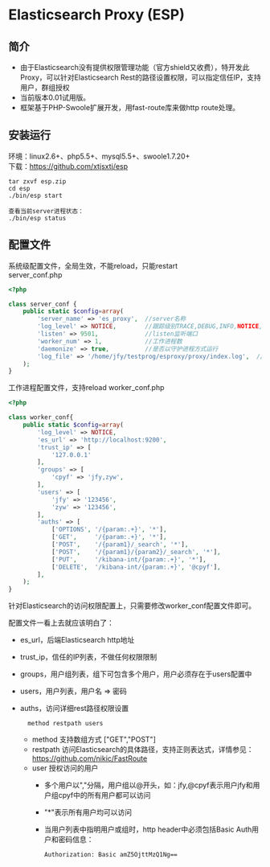 Elasticsearch Proxy (ESP)
=========================

**简介**
--------
- 由于Elasticsearch没有提供权限管理功能（官方shield又收费），特开发此Proxy，可以针对Elasticsearch Rest的路径设置权限，可以指定信任IP，支持用户，群组授权
- 当前版本0.01试用版。
- 框架基于PHP-Swoole扩展开发，用fast-route库来做http route处理。

**安装运行**
-----------
环境：linux2.6+、php5.5+、mysql5.5+、swoole1.7.20+  
下载：https://github.com/xtjsxtj/esp
```
tar zxvf esp.zip  
cd esp  
./bin/esp start  

查看当前server进程状态：
./bin/esp status
```

**配置文件**
-----------

系统级配置文件，全局生效，不能reload，只能restart  
server_conf.php  

```php
<?php

class server_conf {
    public static $config=array(
        'server_name' => 'es_proxy',  //server名称 
        'log_level' => NOTICE,        //跟踪级别TRACE,DEBUG,INFO,NOTICE,WARNING,ERROR
        'listen' => 9501,             //listen监听端口
        'worker_num' => 1,            //工作进程数
        'daemonize' => true,          //是否以守护进程方式运行
        'log_file' => '/home/jfy/testprog/esproxy/proxy/index.log',  //log文件
    );   
}
```

工作进程配置文件，支持reload
worker_conf.php

```php
<?php

class worker_conf{
    public static $config=array(
        'log_level' => NOTICE,
        'es_url' => 'http://localhost:9200',
        'trust_ip' => [
            '127.0.0.1'
        ],
        'groups' => [
            'cpyf' => 'jfy,zyw',
        ],        
        'users' => [
            'jfy' => '123456',
            'zyw' => '123456',
        ],
        'auths' => [
            ['OPTIONS', '/{param:.+}', '*'], 
            ['GET',     '/{param:.+}', '*'],            
            ['POST',    '/{param1}/_search', '*'],            
            ['POST',    '/{param1}/{param2}/_search', '*'],            
            ['PUT',     '/kibana-int/{param:.+}', '*'],            
            ['DELETE',  '/kibana-int/{param:.+}', '@cpyf'],
        ],
    );
}
```

针对Elasticsearch的访问权限配置上，只需要修改worker_conf配置文件即可。

配置文件一看上去就应该明白了：
* es_url，后端Elasticsearch http地址
* trust_ip，信任的IP列表，不做任何权限限制
* groups，用户组列表，组下可包含多个用户，用户必须存在于users配置中
* users，用户列表，用户名 => 密码
* auths，访问详细rest路径权限设置 

    ``` 
      method restpath users
    ```
    
    * method 支持数组方式 ["GET","POST"]
    * restpath 访问Elasticsearch的具体路径，支持正则表达式，详情参见：https://github.com/nikic/FastRoute
    * user 授权访问的用户
        * 多个用户以","分隔，用户组以@开头，如：jfy,@cpyf表示用户jfy和用户组cpyf中的所有用户都可以访问
        * "*"表示所有用户均可以访问
        * 当用户列表中指明用户或组时，http header中必须包括Basic Auth用户和密码信息：

            ```
            Authorization: Basic amZ5OjttMzQ1Ng==
            ```
    
